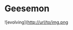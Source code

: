 # Geesemon
![evolving]([http://url/to/img.png](https://media.tenor.com/-GKISzf0kAoAAAAC/it-is-evolving-just-backwards.gif)
